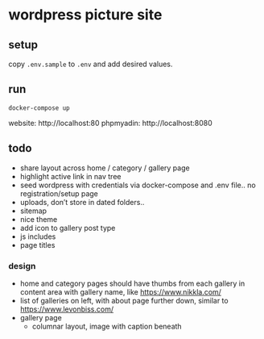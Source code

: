 # wordpress picture site

## setup

copy `.env.sample` to `.env` and add desired values.

## run

`docker-compose up`

website: http://localhost:80
phpmyadin: http://localhost:8080

## todo

- share layout across home / category / gallery page
- highlight active link in nav tree
- seed wordpress with credentials via docker-compose and .env file.. no registration/setup page
- uploads, don’t store in dated folders..
- sitemap
- nice theme
- add icon to gallery post type
- js includes
- page titles

### design

- home and category pages should have thumbs from each gallery in content area with gallery name, like https://www.nikkla.com/
- list of galleries on left, with about page further down, similar to https://www.levonbiss.com/
- gallery page
    - columnar layout, image with caption beneath